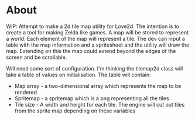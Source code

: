 # About

WIP: Attempt to make a 2d tile map utility for Love2d.
The intention is to create a tool for making Zelda like games.
A map will be stored to represent a world. Each element of the map will represent a tile.
The dev can input a table with the map information and a spritesheet and the utility will draw the map.
Extending on this the map could extend beyond the edges of the screen and be scrollable.

Will need some sort of configuration.
I'm thinking the tilemap2d class will take a table of values on initialisation. The table will contain:
* Map array - a two-dimensional array which represents the map to be rendered
* Spritemap - a spritemap which is a png representing all the tiles
* Tile size - A width and height for each tile. The engine will cut out tiles from the sprite map depending on these variables
